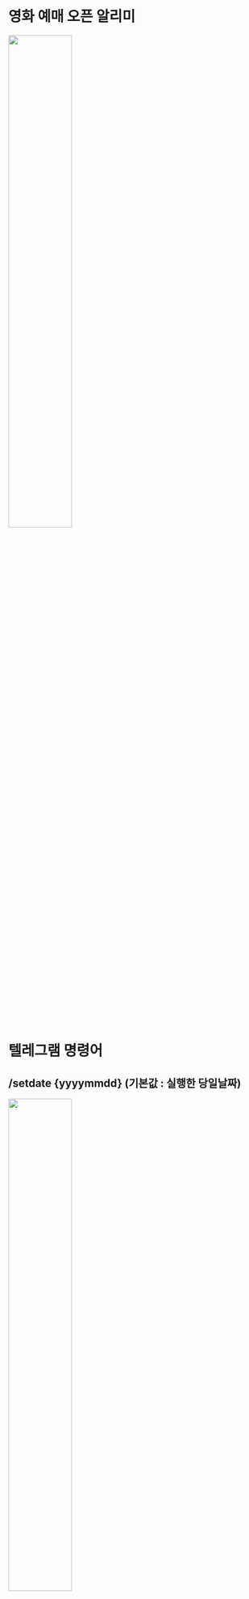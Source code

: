 # 영화 예매 오픈 알리미

<image src="https://github.com/DongminL/movie_reservation_notification/assets/108854865/dd9f4c92-f63a-4658-8ec3-db996cf69b7d" width="50%" height="50%">

# 텔레그램 명령어
## /setdate {yyyymmdd} (기본값 : 실행한 당일날짜)
<image src="https://github.com/DongminL/movie_reservation_notification/assets/108854865/8b9026e3-5c3f-4a4b-b6ec-b99a09547099" width="50%" height="50%">

## /settheater {용아맥 or 코돌비 or 남돌비}
용아맥 : CGV 용산 아이파크 몰점 아이맥스  (기본값) <br>
코돌비 : MEGABOX 코엑스점 돌비 시네마 <br>
남돌비 : MEGABOX 남양주 현대아울렛 스페이스 원점 돌비 시네마 <br>
<image src="https://github.com/DongminL/movie_reservation_notification/assets/108854865/143f2ab4-edf3-42a3-b8b7-4d2bbac24eb0" width="50%" height="50%">
